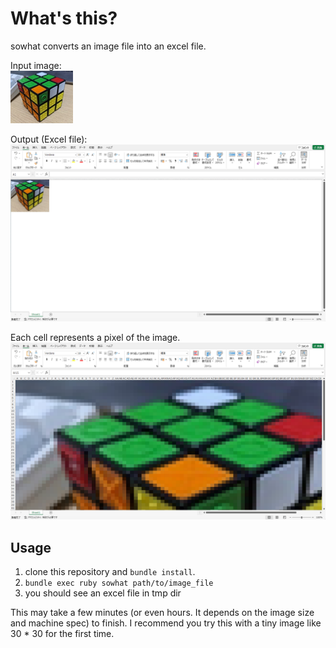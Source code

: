 # What's this?

sowhat converts an image file into an excel file.

Input image:  
![rubiks](https://github.com/kenta-s/sowhat/blob/master/spec/fixtures/images/rubiks.png)

Output (Excel file):  
![rubiks excel](https://github.com/kenta-s/sowhat/blob/master/spec/fixtures/images/rubiks_excel.png)

Each cell represents a pixel of the image.  
![rubiks excel](https://github.com/kenta-s/sowhat/blob/master/spec/fixtures/images/rubiks_excel2.png)

## Usage

1. clone this repository and `bundle install`.
2. `bundle exec ruby sowhat path/to/image_file` 
3. you should see an excel file in tmp dir

This may take a few minutes (or even hours. It depends on the image size and machine spec) to finish. I recommend you try this with a tiny image like 30 * 30 for the first time.
